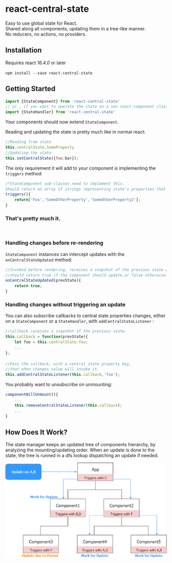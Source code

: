# react-central-state
Easy to use global state for React.  
Shared along all components, updating them in a tree-like manner.  
No reducers, no actions, no providers.

## Installation

Requires react *16.4.0* or later

`npm install --save react-central-state`

## Getting Started

```javascript
import {StateComponent} from 'react-central-state'  
// or , if you want to operate the state on a non react-component class
import {StateHandler} from 'react-central-state'
```
Your components should now extend `StateComponent`.

Reading and updating the state is pretty much like in normal react:
```javascript
//Reading from state
this.centralState.SomeProperty
//Updating the state
this.setCentralState({foo:bar});
```

The only requirement it will add to your component is implementing the `triggers` method:
```javascript
/*StateComponent sub-classes need to implement this.
Should return an array of strings representing state's properties that should trigger an update on this component. Can be an empty array*/
triggers(){
    return['Foo','SomeOtherProperty','SomeOtherProperty2'];
}
```
<h3>
    <b>That's pretty much it.</b>
</h3>
&nbsp;

### Handling changes before re-rendering
`StateComponent` instances can intercept updates with the `onCentralStateUpdated` method:
```javascript
//Invoked before rendering, receives a snapshot of the previous state as argument.
//should return true if the component should update,or false otherwise. defaults to true.
onCentralStateUpdated(prevState){
    return true;
}
```

### Handling changes without triggering an update
You can also subscribe callbacks to central state properties changes, either on a `StateComponent` or a `StateHandler`, with `addCentralStateListener` :

```javascript
//callback receives a snapshot of the previous state.
this.callback = function(prevState){
    let foo = this.centralState.foo;
    ...
};

//Pass the callback, with a central state property key, 
//that when changes value will invoke it.
this.addCentralStateListener(this.callback,'foo');
```

You probably want to unsubscribe on unmounting:
```javascript
componentWillUnmount(){
    ...
    this.removeCentralStateListener(this.callback);
    ...  
}
```


## How Does It Work?
The state manager keeps an updated tree of components hierarchy, by analyzing the mounting/updating order. 
When an update is done to the state, the tree is runned in a dfs lookup dispatching an update if needed.

<p align="center">
    <img alt="React-central-state update flow" src="docs/stateDiagram.png" />
</p>